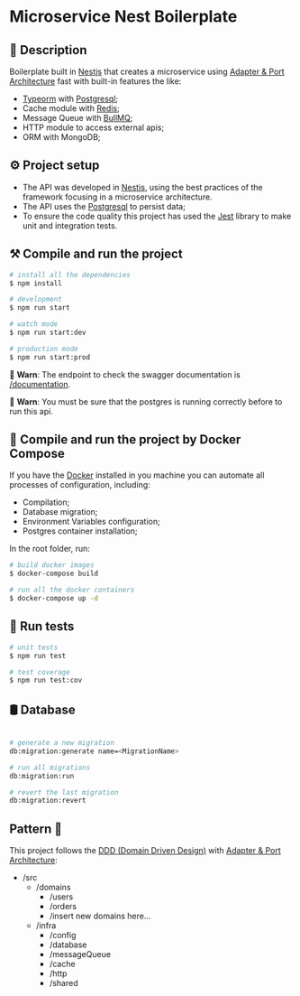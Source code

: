 # Microservice Nest Boilerplate

## 🚩 Description

Boilerplate built in [Nestjs](https://nestjs.com/) that creates a microservice using [Adapter & Port Architecture](https://medium.com/the-software-architecture-chronicles/ports-adapters-architecture-d19f2d476eca) fast with built-in features the like:

- [Typeorm](https://typeorm.io) with [Postgresql](https://www.postgresql.org/);
- Cache module with [Redis](https://redis.io);
- Message Queue with [BullMQ](https://docs.bullmq.io/);
- HTTP module to access external apis;
- ORM with MongoDB;

## ⚙️ Project setup

- The API was developed in [Nestjs](https://nestjs.com/), using the best practices of the framework focusing in a microservice architecture.
- The API uses the [Postgresql](https://www.postgresql.org/) to persist data;
- To ensure the code quality this project has used the [Jest](https://jestjs.io/) library to make unit and integration tests.

## ⚒️ Compile and run the project

```bash
# install all the dependencies
$ npm install

# development
$ npm run start

# watch mode
$ npm run start:dev

# production mode
$ npm run start:prod
```

🚨 **Warn**: The endpoint to check the swagger documentation is [/documentation](http://localhost:3000/documentation).

🚨 **Warn**: You must be sure that the postgres is running correctly before to run this api.

## 🐳 Compile and run the project by Docker Compose

If you have the [Docker](https://www.docker.com/) installed in you machine you can automate all processes of configuration, including:

- Compilation;
- Database migration;
- Environment Variables configuration;
- Postgres container installation;

In the root folder, run:

```bash
# build docker images
$ docker-compose build

# run all the docker containers
$ docker-compose up -d
```

## 🔎 Run tests

```bash
# unit tests
$ npm run test

# test coverage
$ npm run test:cov
```

## 🛢️ Database

```bash

# generate a new migration
db:migration:generate name=<MigrationName>

# run all migrations
db:migration:run

# revert the last migration
db:migration:revert

```

## Pattern 📂

This project follows the [DDD (Domain Driven Design)](https://fullcycle.com.br/domain-driven-design/) with [Adapter & Port Architecture](https://medium.com/the-software-architecture-chronicles/ports-adapters-architecture-d19f2d476eca):

- /src
  - /domains
    - /users
    - /orders
    - /insert new domains here...
  - /infra
    - /config
    - /database
    - /messageQueue
    - /cache
    - /http
    - /shared

